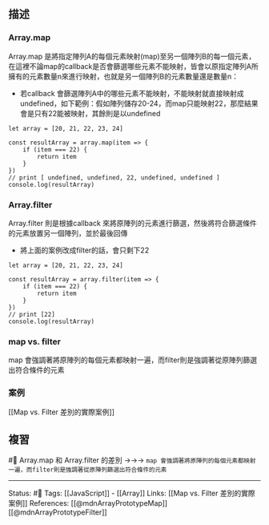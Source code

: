 ## 描述

### Array.map
Array.map 是將指定陣列A的每個元素映射(map)至另一個陣列B的每一個元素，在這裡不論map的callback是否會篩選哪些元素不能映射，皆會以原指定陣列A所擁有的元素數量n來進行映射，也就是另一個陣列B的元素數量還是數量n：
- 若callback 會篩選陣列A中的哪些元素不能映射，不能映射就直接映射成undefined，如下範例：假如陣列儲存20-24，而map只能映射22，那麼結果會是只有22能被映射，其餘則是以undefined
```
let array = [20, 21, 22, 23, 24]

const resultArray = array.map(item => {
	if (item === 22) {
		return item
	}
})
// print [ undefined, undefined, 22, undefined, undefined ]
console.log(resultArray)
```


### Array.filter
Array.filter 則是根據callback 來將原陣列的元素進行篩選，然後將符合篩選條件的元素放置另一個陣列，並於最後回傳
- 將上面的案例改成filter的話，會只剩下22
```
let array = [20, 21, 22, 23, 24]

const resultArray = array.filter(item => {
	if (item === 22) {
		return item
	}
})
// print [22]
console.log(resultArray)	
```
  
### map vs. filter
map 會強調著將原陣列的每個元素都映射一遍，而filter則是強調著從原陣列篩選出符合條件的元素

### 案例
[[Map vs. Filter 差別的實際案例]]

## 複習
#🧠 Array.map 和 Array.filter 的差別 ->->-> `map 會強調著將原陣列的每個元素都映射一遍，而filter則是強調著從原陣列篩選出符合條件的元素`

  
---
Status: #🌱 
Tags:
[[JavaScript]] - [[Array]]
Links:
[[Map vs. Filter 差別的實際案例]]
References:
[[@mdnArrayPrototypeMap]]
[[@mdnArrayPrototypeFilter]]
